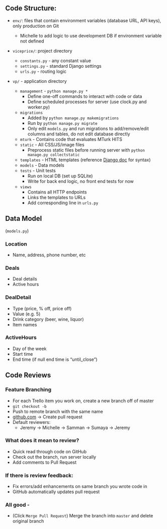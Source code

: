 ## Code Structure:

* `env/`: files that contain environment variables (database URL, API keys), only production on Git
  * Michelle to add logic to use development DB if environment variable not defined

* `viceprice/`: project directory
  * `constants.py` - any constant value
  * `settings.py` - standard Django settings
  * `urls.py` - routing logic

* `vp/` - application directory
  * `management` - `python manage.py *`
    * Define one-off commands to interact with code or data
    * Define scheduled processes for server (use clock.py and worker.py)
  * `migrations`
    * Added by `python manage.py makemigrations`
    * Run by `python manage.py migrate`
    * Only edit `models.py` and run migrations to add/remove/edit columns and tables, do not edit database directly
  * `mturk` - Contains code that evaluates MTurk HITS
  * `static` - All CSS/JS/image files
    * Preprocess static files before running server with `python manage.py collectstatic`
  * `templates` - HTML templates (reference [Django doc](https://docs.djangoproject.com/en/1.9/topics/templates/) for syntax)
  * `models` - Data models
  * `tests` - Unit tests
    * Run on local DB (set up SQLite)
    * Write for back end logic, no front end tests for now
  * `views`
    * Contains all HTTP endpoints
    * Links the templates to URLs
    * Add corresponding line in `urls.py`


## Data Model
(`models.py`)

### Location
* Name, address, phone number, etc

### Deals
* Deal details
* Active hours

### DealDetail
* Type (price, % off, price off)
* Value (e.g. 5)
* Drink category (beer, wine, liquor)
* Item names

### ActiveHours
* Day of the week
* Start time
* End time (if null end time is “until_close”)



## Code Reviews

### Feature Branching
* For each Trello item you work on, create a new branch off of master
* `git checkout -b`
* Push to remote branch with the same name
* [github.com](https://github.com/michelleshu/viceprice-web/) ->  Create pull request
* Default reviewers:
    * Jeremy -> Michelle -> Samman -> Sumaya -> Jeremy

### What does it mean to review?
* Quick read through code on GitHub
* Check out the branch, run server locally
* Add comments to Pull Request

### If there is review feedback:
* Fix errors/add enhancements on same branch you wrote code in
* GitHub automatically updates pull request

### All good -
* (Click `Merge Pull Request`) Merge the branch into `master` and delete original branch
